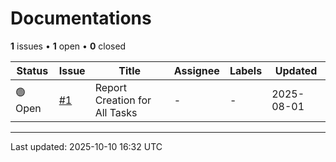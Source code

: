 # Documentations

**1** issues • **1** open • **0** closed

<table class="github-issue-table">
<thead>
<tr>
<th>Status</th>
<th>Issue</th>
<th>Title</th>
<th>Assignee</th>
<th>Labels</th>
<th>Updated</th>
</tr>
</thead>
<tbody>
<tr><td>🟢 Open</td><td><a href='./issue-1-Report-Creation-for-All-Tasks.md'>#1</a></td><td>Report Creation for All Tasks</td><td>-</td><td>-</td><td>2025-08-01</td></tr>
</tbody>
</table>

---

Last updated: 2025-10-10 16:32 UTC